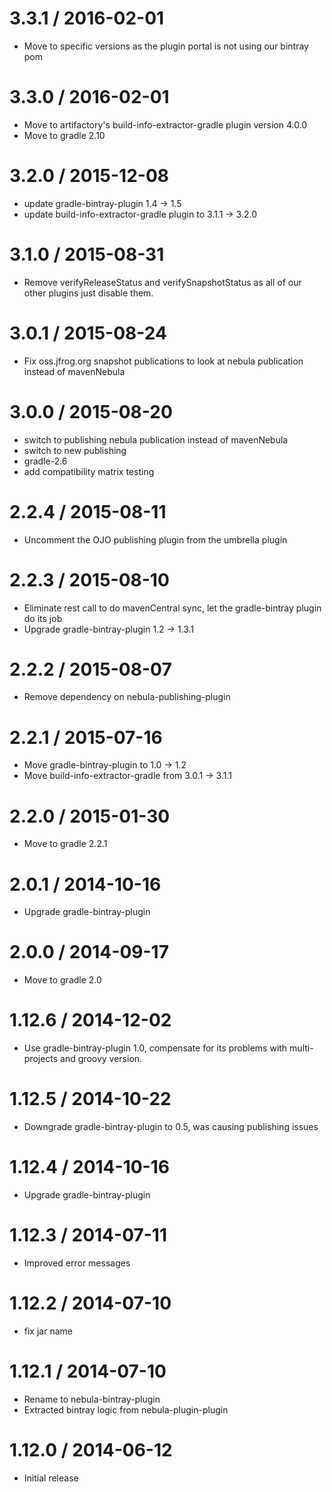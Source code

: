 3.3.1 / 2016-02-01
==================

* Move to specific versions as the plugin portal is not using our bintray pom

3.3.0 / 2016-02-01
==================

* Move to artifactory's build-info-extractor-gradle plugin version 4.0.0
* Move to gradle 2.10

3.2.0 / 2015-12-08
==================

* update gradle-bintray-plugin 1.4 -> 1.5
* update build-info-extractor-gradle plugin to 3.1.1 -> 3.2.0

3.1.0 / 2015-08-31
==================

* Remove verifyReleaseStatus and verifySnapshotStatus as all of our other plugins just disable them.

3.0.1 / 2015-08-24
==================

* Fix oss.jfrog.org snapshot publications to look at nebula publication instead of mavenNebula

3.0.0 / 2015-08-20
==================

* switch to publishing nebula publication instead of mavenNebula
* switch to new publishing
* gradle-2.6
* add compatibility matrix testing

2.2.4 / 2015-08-11
==================

* Uncomment the OJO publishing plugin from the umbrella plugin

2.2.3 / 2015-08-10
==================

* Eliminate rest call to do mavenCentral sync, let the gradle-bintray plugin do its job
* Upgrade gradle-bintray-plugin 1.2 -> 1.3.1

2.2.2 / 2015-08-07
==================

* Remove dependency on nebula-publishing-plugin

2.2.1 / 2015-07-16
==================

* Move gradle-bintray-plugin to 1.0 -> 1.2
* Move build-info-extractor-gradle from 3.0.1 -> 3.1.1

2.2.0 / 2015-01-30
==================

* Move to gradle 2.2.1

2.0.1 / 2014-10-16
==================

* Upgrade gradle-bintray-plugin

2.0.0 / 2014-09-17
==================

* Move to gradle 2.0

1.12.6 / 2014-12-02
===================

* Use gradle-bintray-plugin 1.0, compensate for its problems with multi-projects and groovy version.

1.12.5 / 2014-10-22
===================

* Downgrade gradle-bintray-plugin to 0.5, was causing publishing issues

1.12.4 / 2014-10-16
===================

* Upgrade gradle-bintray-plugin

1.12.3 / 2014-07-11
===================

* Improved error messages

1.12.2 / 2014-07-10
===================

* fix jar name

1.12.1 / 2014-07-10
===================

* Rename to nebula-bintray-plugin
* Extracted bintray logic from nebula-plugin-plugin

1.12.0 / 2014-06-12
===================

* Initial release
